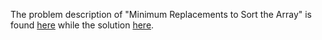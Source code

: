The problem description of "Minimum Replacements to Sort the Array" is found [here](https://leetcode.com/problems/minimum-replacements-to-sort-the-array/description/) while the solution [here](https://github.com/aurimas13/Solutions-To-Problems/blob/main/LeetCode/Python%20Solutions/Minimum%20Replacements%20to%20Sort%20the%20Array/minimum.py).